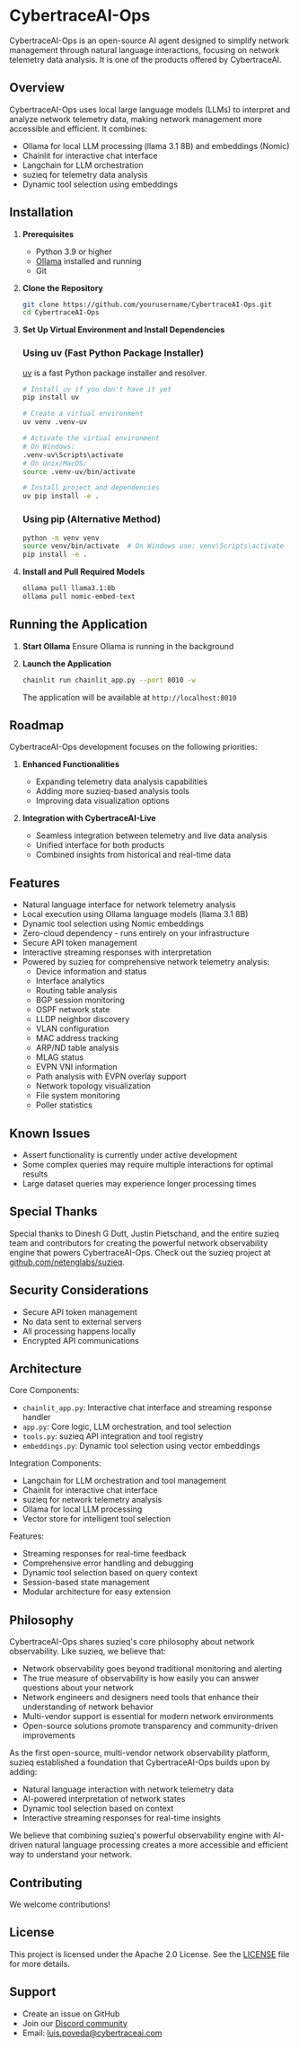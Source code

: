 # CybertraceAI-Ops

CybertraceAI-Ops is an open-source AI agent designed to simplify network management through natural language interactions, focusing on network telemetry data analysis. It is one of the products offered by CybertraceAI.

## Overview

CybertraceAI-Ops uses local large language models (LLMs) to interpret and analyze network telemetry data, making network management more accessible and efficient. It combines:
- Ollama for local LLM processing (llama 3.1 8B) and embeddings (Nomic)
- Chainlit for interactive chat interface
- Langchain for LLM orchestration
- suzieq for telemetry data analysis
- Dynamic tool selection using embeddings

## Installation

1. **Prerequisites**
   - Python 3.9 or higher
   - [Ollama](https://ollama.ai/) installed and running
   - Git

2. **Clone the Repository**
   ```bash
   git clone https://github.com/yourusername/CybertraceAI-Ops.git
   cd CybertraceAI-Ops
   ```

3. **Set Up Virtual Environment and Install Dependencies**

   ### Using uv (Fast Python Package Installer)
   
   [uv](https://github.com/astral-sh/uv) is a fast Python package installer and resolver.
   
   ```bash
   # Install uv if you don't have it yet
   pip install uv
   
   # Create a virtual environment
   uv venv .venv-uv
   
   # Activate the virtual environment
   # On Windows:
   .venv-uv\Scripts\activate
   # On Unix/MacOS:
   source .venv-uv/bin/activate
   
   # Install project and dependencies
   uv pip install -e .
   ```

   ### Using pip (Alternative Method)
   
   ```bash
   python -m venv venv
   source venv/bin/activate  # On Windows use: venv\Scripts\activate
   pip install -e .
   ```

4. **Install and Pull Required Models**
   ```bash
   ollama pull llama3.1:8b
   ollama pull nomic-embed-text
   ```

## Running the Application

1. **Start Ollama**
   Ensure Ollama is running in the background

2. **Launch the Application**
   ```bash
   chainlit run chainlit_app.py --port 8010 -w
   ```
   The application will be available at `http://localhost:8010`

## Roadmap

CybertraceAI-Ops development focuses on the following priorities:

1. **Enhanced Functionalities**
   - Expanding telemetry data analysis capabilities
   - Adding more suzieq-based analysis tools
   - Improving data visualization options

2. **Integration with CybertraceAI-Live**
   - Seamless integration between telemetry and live data analysis
   - Unified interface for both products
   - Combined insights from historical and real-time data

## Features

- Natural language interface for network telemetry analysis
- Local execution using Ollama language models (llama 3.1 8B)
- Dynamic tool selection using Nomic embeddings
- Zero-cloud dependency - runs entirely on your infrastructure
- Secure API token management
- Interactive streaming responses with interpretation
- Powered by suzieq for comprehensive network telemetry analysis:
  - Device information and status
  - Interface analytics
  - Routing table analysis
  - BGP session monitoring
  - OSPF network state
  - LLDP neighbor discovery
  - VLAN configuration
  - MAC address tracking
  - ARP/ND table analysis
  - MLAG status
  - EVPN VNI information
  - Path analysis with EVPN overlay support
  - Network topology visualization
  - File system monitoring
  - Poller statistics

## Known Issues

- Assert functionality is currently under active development
- Some complex queries may require multiple interactions for optimal results
- Large dataset queries may experience longer processing times

## Special Thanks

Special thanks to Dinesh G Dutt, Justin Pietschand, and the entire suzieq team and contributors for creating the powerful network observability engine that powers CybertraceAI-Ops. Check out the suzieq project at [github.com/netenglabs/suzieq](https://github.com/netenglabs/suzieq).

## Security Considerations

- Secure API token management
- No data sent to external servers
- All processing happens locally
- Encrypted API communications

## Architecture

Core Components:
- `chainlit_app.py`: Interactive chat interface and streaming response handler
- `app.py`: Core logic, LLM orchestration, and tool selection
- `tools.py`: suzieq API integration and tool registry
- `embeddings.py`: Dynamic tool selection using vector embeddings

Integration Components:
- Langchain for LLM orchestration and tool management
- Chainlit for interactive chat interface
- suzieq for network telemetry analysis
- Ollama for local LLM processing
- Vector store for intelligent tool selection

Features:
- Streaming responses for real-time feedback
- Comprehensive error handling and debugging
- Dynamic tool selection based on query context
- Session-based state management
- Modular architecture for easy extension

## Philosophy

CybertraceAI-Ops shares suzieq's core philosophy about network observability. Like suzieq, we believe that:

- Network observability goes beyond traditional monitoring and alerting
- The true measure of observability is how easily you can answer questions about your network
- Network engineers and designers need tools that enhance their understanding of network behavior
- Multi-vendor support is essential for modern network environments
- Open-source solutions promote transparency and community-driven improvements

As the first open-source, multi-vendor network observability platform, suzieq established a foundation that CybertraceAI-Ops builds upon by adding:
- Natural language interaction with network telemetry data
- AI-powered interpretation of network states
- Dynamic tool selection based on context
- Interactive streaming responses for real-time insights

We believe that combining suzieq's powerful observability engine with AI-driven natural language processing creates a more accessible and efficient way to understand your network.

## Contributing

We welcome contributions!

## License

This project is licensed under the Apache 2.0 License. See the [LICENSE](./LICENSE) file for more details.

## Support

- Create an issue on GitHub
- Join our [Discord community](https://discord.gg/#)
- Email: luis.poveda@cybertraceai.com